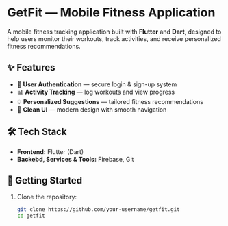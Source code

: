 # GetFit — Mobile Fitness Application

A mobile fitness tracking application built with **Flutter** and **Dart**, designed to help users monitor their workouts, track activities, and receive personalized fitness recommendations.

## ✨ Features
- 🔐 **User Authentication** — secure login & sign-up system  
- 📊 **Activity Tracking** — log workouts and view progress  
- 💡 **Personalized Suggestions** — tailored fitness recommendations  
- 📱 **Clean UI** — modern design with smooth navigation  

## 🛠️ Tech Stack
- **Frontend:** Flutter (Dart)  
- **Backebd, Services & Tools:** Firebase, Git  

## 🚀 Getting Started
1. Clone the repository:
   ```bash
   git clone https://github.com/your-username/getfit.git
   cd getfit
